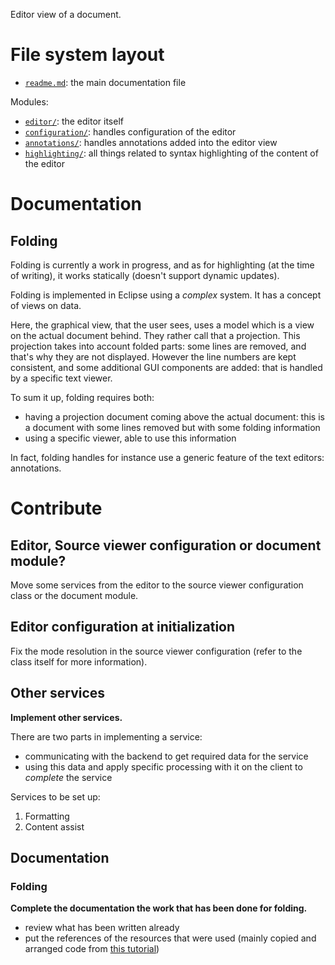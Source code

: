 Editor view of a document.





# File system layout

- [`readme.md`](./readme.md): the main documentation file

Modules: 

- [`editor/`](./editor/): the editor itself
- [`configuration/`](./configuration/): handles configuration of the editor
- [`annotations/`](./annotations/): handles annotations added into the editor view
- [`highlighting/`](./highlighting/): all things related to syntax highlighting of the content of the editor





# Documentation

## Folding

Folding is currently a work in progress, and as for highlighting (at the time of writing), it works statically (doesn't support dynamic updates).

Folding is implemented in Eclipse using a _complex_ system. It has a concept of views on data.

Here, the graphical view, that the user sees, uses a model which is a view on the actual document behind. They rather call that a projection. This projection takes into account folded parts: some lines are removed, and that's why they are not displayed. However the line numbers are kept consistent, and some additional GUI components are added: that is handled by a specific text viewer.

To sum it up, folding requires both:

- having a projection document coming above the actual document: this is a document with some lines removed but with some folding information
- using a specific viewer, able to use this information

In fact, folding handles for instance use a generic feature of the text editors: annotations.





# Contribute

## Editor, Source viewer configuration or document module?

Move some services from the editor to the source viewer configuration class or the document module.

## Editor configuration at initialization

Fix the mode resolution in the source viewer configuration (refer to the class itself for more information).

## Other services

__Implement other services.__

There are two parts in implementing a service:

- communicating with the backend to get required data for the service
- using this data and apply specific processing with it on the client to _complete_ the service

Services to be set up:

1. Formatting
1. Content assist

## Documentation

### Folding

__Complete the documentation the work that has been done for folding.__

- review what has been written already
- put the references of the resources that were used (mainly copied and arranged code from [this tutorial](http://www.eclipse.org/articles/Article-Folding-in-Eclipse-Text-Editors/folding.html))
